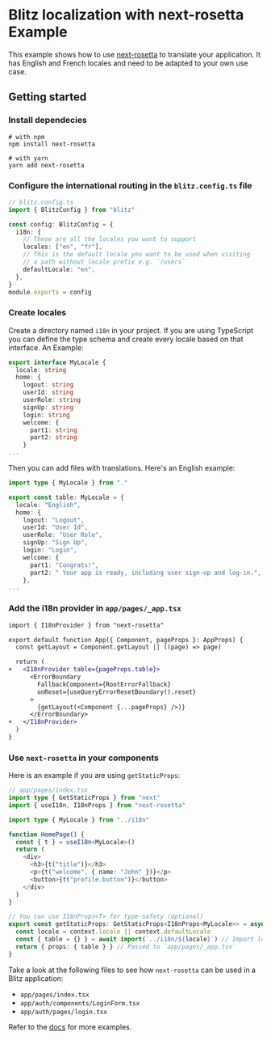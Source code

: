 # Blitz localization with next-rosetta Example

This example shows how to use [next-rosetta](https://www.npmjs.com/package/next-rosetta) to translate your application. It has English and French locales and need to be adapted to your own use case.

## Getting started

### Install dependecies

```
# with npm
npm install next-rosetta

# with yarn
yarn add next-rosetta
```

### Configure the international routing in the `blitz.config.ts` file

```ts
// blitz.config.ts
import { BlitzConfig } from "blitz"

const config: BlitzConfig = {
  i18n: {
    // These are all the locales you want to support
    locales: ["en", "fr"],
    // This is the default locale you want to be used when visiting
    // a path without locale prefix e.g. `/users`
    defaultLocale: "en",
  },
}
module.exports = config
```

### Create locales

Create a directory named `i18n` in your project. If you are using TypeScript you can define the type schema and create every locale based on that interface. An Example:

```ts
export interface MyLocale {
  locale: string
  home: {
    logout: string
    userId: string
    userRole: string
    signUp: string
    login: string
    welcome: {
      part1: string
      part2: string
    }
...
```

Then you can add files with translations. Here's an English example:

```ts
import type { MyLocale } from "."

export const table: MyLocale = {
  locale: "English",
  home: {
    logout: "Logout",
    userId: "User Id",
    userRole: "User Role",
    signUp: "Sign Up",
    login: "Login",
    welcome: {
      part1: "Congrats!",
      part2: " Your app is ready, including user sign-up and log-in.",
    },
...
```

### Add the i18n provider in `app/pages/_app.tsx`

```diff
import { I18nProvider } from "next-rosetta"

export default function App({ Component, pageProps }: AppProps) {
  const getLayout = Component.getLayout || ((page) => page)

  return (
+   <I18nProvider table={pageProps.table}>
      <ErrorBoundary
        FallbackComponent={RootErrorFallback}
        onReset={useQueryErrorResetBoundary().reset}
      >
        {getLayout(<Component {...pageProps} />)}
      </ErrorBoundary>
+   </I18nProvider>
  )
}
```

### Use `next-rosetta` in your components

Here is an example if you are using `getStaticProps`:

```ts
// app/pages/index.tsx
import type { GetStaticProps } from "next"
import { useI18n, I18nProps } from "next-rosetta"

import type { MyLocale } from "../i18n"

function HomePage() {
  const { t } = useI18n<MyLocale>()
  return (
    <div>
      <h3>{t("title")}</h3>
      <p>{t("welcome", { name: "John" })}</p>
      <button>{t("profile.button")}</button>
    </div>
  )
}

// You can use I18nProps<T> for type-safety (optional)
export const getStaticProps: GetStaticProps<I18nProps<MyLocale>> = async (context) => {
  const locale = context.locale || context.defaultLocale
  const { table = {} } = await import(`../i18n/${locale}`) // Import locale
  return { props: { table } } // Passed to `app/pages/_app.tsx`
}
```

Take a look at the following files to see how `next-rosetta` can be used in a Blitz application:

- `app/pages/index.tsx`
- `app/auth/components/LoginForm.tsx`
- `app/auth/pages/login.tsx`

Refer to the [docs](https://github.com/useflyyer/next-rosetta) for more examples.
